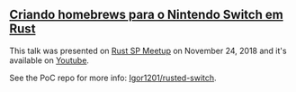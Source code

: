 ## [Criando homebrews para o Nintendo Switch em Rust](https://igor1201.github.io/talk-rusted-switch/)

This talk was presented on [Rust SP Meetup](https://www.meetup.com/Rust-Sao-Paulo-Meetup/events/255942981/) on November 24, 2018 and it's available on [Youtube](https://youtu.be/iIdoPXmsltU?t=7337).

See the PoC repo for more info: [Igor1201/rusted-switch](https://github.com/Igor1201/rusted-switch).
